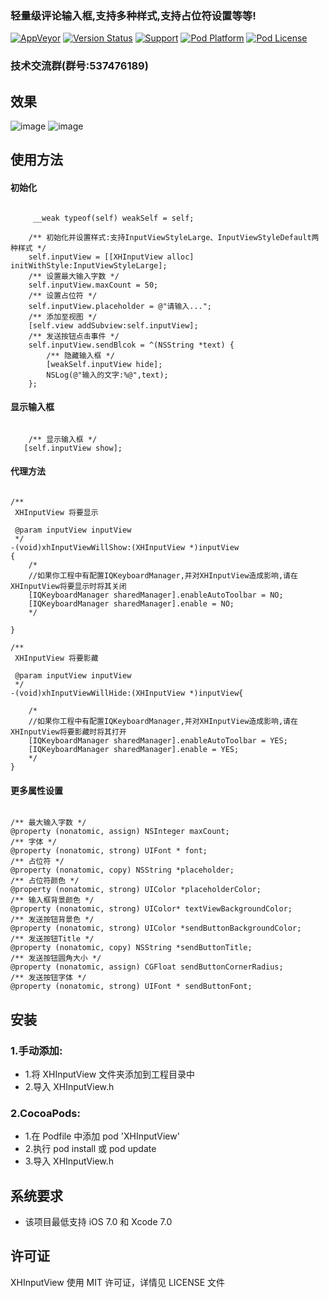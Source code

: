 
### 轻量级评论输入框,支持多种样式,支持占位符设置等等!

[![AppVeyor](https://img.shields.io/appveyor/ci/gruntjs/grunt.svg?maxAge=2592000)](https://github.com/CoderZhuXH/XHInputView)
[![Version Status](https://img.shields.io/cocoapods/v/XHInputView.svg?style=flat)](http://cocoadocs.org/docsets/XHInputView)
[![Support](https://img.shields.io/badge/support-iOS%207%2B-brightgreen.svg)](https://github.com/CoderZhuXH/XHInputView)
[![Pod Platform](https://img.shields.io/cocoapods/p/XHInputView.svg?style=flat)](http://cocoadocs.org/docsets/XHInputView/)
[![Pod License](https://img.shields.io/cocoapods/l/XHInputView.svg?style=flat)](https://github.com/CoderZhuXH/XHInputView/blob/master/LICENSE)


### 技术交流群(群号:537476189)


## 效果


![image](https://github.com/CoderZhuXH/XHInputView/blob/master/ScreenShot/样式一.png) ![image](https://github.com/CoderZhuXH/XHInputView/blob/master/ScreenShot/样式二.png)


## 使用方法

####    初始化

```objc

     __weak typeof(self) weakSelf = self;
    
    /** 初始化并设置样式:支持InputViewStyleLarge、InputViewStyleDefault两种样式 */
    self.inputView = [[XHInputView alloc] initWithStyle:InputViewStyleLarge];
    /** 设置最大输入字数 */
    self.inputView.maxCount = 50;
    /** 设置占位符 */
    self.inputView.placeholder = @"请输入...";
    /** 添加至视图 */
    [self.view addSubview:self.inputView];
    /** 发送按钮点击事件 */
    self.inputView.sendBlcok = ^(NSString *text) {
        /** 隐藏输入框 */
        [weakSelf.inputView hide];
        NSLog(@"输入的文字:%@",text);
    };

```

####    显示输入框

```objc

    /** 显示输入框 */
   [self.inputView show];

```

####    代理方法<XHInputViewDelagete>

```objc

/**
 XHInputView 将要显示
 
 @param inputView inputView
 */
-(void)xhInputViewWillShow:(XHInputView *)inputView
{
    /*
    //如果你工程中有配置IQKeyboardManager,并对XHInputView造成影响,请在XHInputView将要显示时将其关闭
    [IQKeyboardManager sharedManager].enableAutoToolbar = NO;
    [IQKeyboardManager sharedManager].enable = NO;
    */

}

/**
 XHInputView 将要影藏

 @param inputView inputView
 */
-(void)xhInputViewWillHide:(XHInputView *)inputView{
    
    /*
    //如果你工程中有配置IQKeyboardManager,并对XHInputView造成影响,请在XHInputView将要影藏时将其打开
    [IQKeyboardManager sharedManager].enableAutoToolbar = YES;
    [IQKeyboardManager sharedManager].enable = YES;
    */
}

```

####    更多属性设置

```objc

/** 最大输入字数 */
@property (nonatomic, assign) NSInteger maxCount;
/** 字体 */
@property (nonatomic, strong) UIFont * font;
/** 占位符 */
@property (nonatomic, copy) NSString *placeholder;
/** 占位符颜色 */
@property (nonatomic, strong) UIColor *placeholderColor;
/** 输入框背景颜色 */
@property (nonatomic, strong) UIColor* textViewBackgroundColor;
/** 发送按钮背景色 */
@property (nonatomic, strong) UIColor *sendButtonBackgroundColor;
/** 发送按钮Title */
@property (nonatomic, copy) NSString *sendButtonTitle;
/** 发送按钮圆角大小 */
@property (nonatomic, assign) CGFloat sendButtonCornerRadius;
/** 发送按钮字体 */
@property (nonatomic, strong) UIFont * sendButtonFont;

```
##  安装
### 1.手动添加:<br>
*   1.将 XHInputView 文件夹添加到工程目录中<br>
*   2.导入 XHInputView.h

### 2.CocoaPods:<br>
*   1.在 Podfile 中添加 pod 'XHInputView'<br>
*   2.执行 pod install 或 pod update<br>
*   3.导入 XHInputView.h

##  系统要求
*   该项目最低支持 iOS 7.0 和 Xcode 7.0

##  许可证
XHInputView 使用 MIT 许可证，详情见 LICENSE 文件
